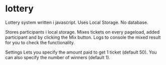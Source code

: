 # lottery
Lottery system written i javascript. Uses Local Storage. No database.

Stores participants i local storage.
Mixes tickets on every pageload, added participant and by clicking the Mix button.
Logs to console the mixed result for you to check the functionality.

Settings
Lets you specify the amount paid to get 1 ticket (default 50).
You can also specify the number of winners (default 1).
